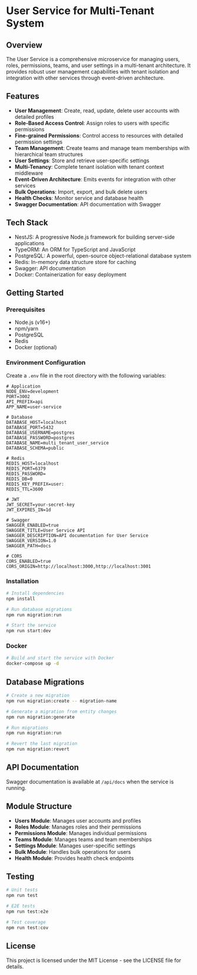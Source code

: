# User Service for Multi-Tenant System

## Overview

The User Service is a comprehensive microservice for managing users, roles, permissions, teams, and user settings in a multi-tenant architecture. It provides robust user management capabilities with tenant isolation and integration with other services through event-driven architecture.

## Features

- **User Management**: Create, read, update, delete user accounts with detailed profiles
- **Role-Based Access Control**: Assign roles to users with specific permissions
- **Fine-grained Permissions**: Control access to resources with detailed permission settings
- **Team Management**: Create teams and manage team memberships with hierarchical team structures
- **User Settings**: Store and retrieve user-specific settings
- **Multi-Tenancy**: Complete tenant isolation with tenant context middleware
- **Event-Driven Architecture**: Emits events for integration with other services
- **Bulk Operations**: Import, export, and bulk delete users
- **Health Checks**: Monitor service and database health
- **Swagger Documentation**: API documentation with Swagger

## Tech Stack

- NestJS: A progressive Node.js framework for building server-side applications
- TypeORM: An ORM for TypeScript and JavaScript
- PostgreSQL: A powerful, open-source object-relational database system
- Redis: In-memory data structure store for caching
- Swagger: API documentation
- Docker: Containerization for easy deployment

## Getting Started

### Prerequisites

- Node.js (v16+)
- npm/yarn
- PostgreSQL
- Redis
- Docker (optional)

### Environment Configuration

Create a `.env` file in the root directory with the following variables:

```env
# Application
NODE_ENV=development
PORT=3002
API_PREFIX=api
APP_NAME=user-service

# Database
DATABASE_HOST=localhost
DATABASE_PORT=5432
DATABASE_USERNAME=postgres
DATABASE_PASSWORD=postgres
DATABASE_NAME=multi_tenant_user_service
DATABASE_SCHEMA=public

# Redis
REDIS_HOST=localhost
REDIS_PORT=6379
REDIS_PASSWORD=
REDIS_DB=0
REDIS_KEY_PREFIX=user:
REDIS_TTL=3600

# JWT
JWT_SECRET=your-secret-key
JWT_EXPIRES_IN=1d

# Swagger
SWAGGER_ENABLED=true
SWAGGER_TITLE=User Service API
SWAGGER_DESCRIPTION=API documentation for User Service
SWAGGER_VERSION=1.0
SWAGGER_PATH=docs

# CORS
CORS_ENABLED=true
CORS_ORIGIN=http://localhost:3000,http://localhost:3001
```

### Installation

```bash
# Install dependencies
npm install

# Run database migrations
npm run migration:run

# Start the service
npm run start:dev
```

### Docker

```bash
# Build and start the service with Docker
docker-compose up -d
```

## Database Migrations

```bash
# Create a new migration
npm run migration:create -- migration-name

# Generate a migration from entity changes
npm run migration:generate

# Run migrations
npm run migration:run

# Revert the last migration
npm run migration:revert
```

## API Documentation

Swagger documentation is available at `/api/docs` when the service is running.

## Module Structure

- **Users Module**: Manages user accounts and profiles
- **Roles Module**: Manages roles and their permissions
- **Permissions Module**: Manages individual permissions
- **Teams Module**: Manages teams and team memberships
- **Settings Module**: Manages user-specific settings
- **Bulk Module**: Handles bulk operations for users
- **Health Module**: Provides health check endpoints

## Testing

```bash
# Unit tests
npm run test

# E2E tests
npm run test:e2e

# Test coverage
npm run test:cov
```

## License

This project is licensed under the MIT License - see the LICENSE file for details.
